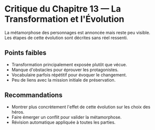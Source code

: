 # Critique du Chapitre 13 — La Transformation et l'Évolution

La métamorphose des personnages est annoncée mais reste peu visible. Les étapes de cette évolution sont décrites sans réel ressenti.

## Points faibles
- Transformation principalement exposée plutôt que vécue.
- Manque d'obstacles pour éprouver les protagonistes.
- Vocabulaire parfois répétitif pour évoquer le changement.
- Peu de liens avec la mission initiale de préservation.

## Recommandations
- Montrer plus concrètement l'effet de cette évolution sur les choix des héros.
- Faire émerger un conflit pour valider la métamorphose.
- Révision automatique appliquée à toutes les parties.
